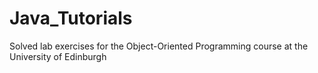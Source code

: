 # Java_Tutorials
Solved lab exercises for the Object-Oriented Programming course at the University of Edinburgh
